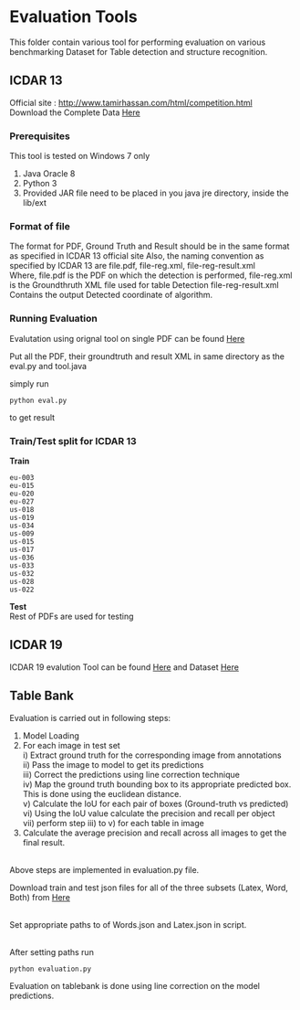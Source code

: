# Evaluation Tools

This folder contain various tool for performing evaluation on various benchmarking Dataset for Table detection and structure
recognition.

## ICDAR 13

Official site : http://www.tamirhassan.com/html/competition.html <br>
Download the Complete Data [Here](http://www.tamirhassan.com/html/files/icdar2013-competition-dataset-with-gt.zip)

### Prerequisites

This tool is tested on Windows 7 only
1. Java Oracle 8
2. Python 3
3. Provided JAR file need to be placed in you java jre directory, inside the lib/ext

### Format of file 

The format for PDF, Ground Truth and Result should be in the same format as specified in ICDAR 13 official site
Also, the naming convention as specified by ICDAR 13 are
file.pdf, file-reg.xml, file-reg-result.xml <br>
Where, file.pdf is the PDF on which the detection is performed, 
file-reg.xml is the Groundthruth XML file used for table Detection
file-reg-result.xml Contains the output Detected coordinate of algorithm.


### Running Evaluation

Evalutation using orignal tool on single PDF can be found [Here](https://github.com/tamirhassan/dataset-tools)

Put all the PDF, their groundtruth and result XML in same directory as 
the eval.py and tool.java

simply run
```
python eval.py
```
to get result 

### Train/Test split for ICDAR 13
**Train**
```
eu-003
eu-015
eu-020
eu-027
us-018
us-019
us-034
us-009
us-015
us-017
us-036
us-033
us-032
us-028
us-022
```
**Test**<br>
Rest of PDFs are used for testing

## ICDAR 19

ICDAR 19 evalution Tool can be found [Here](https://github.com/cndplab-founder/ICDAR2019_cTDaR)
and Dataset [Here](https://github.com/cndplab-founder/ICDAR2019_cTDaR)

## Table Bank

Evaluation is carried out in following steps:

1) Model Loading <br>
2) For each image in test set <br>
   i) Extract ground truth for the corresponding image from annotations <br>
   ii) Pass the image to model to get its predictions <br>
   iii) Correct the predictions using line correction technique <br>
   iv) Map the ground truth bounding box to its appropriate predicted box. This is done using the euclidean distance.<br>
   v) Calculate the IoU for each pair of boxes (Ground-truth vs predicted) <br>
   vi) Using the IoU value calculate the precision and recall per object <br>
   vii) perform step iii) to v) for each table in image <br>
3) Calculate the average precision and recall across all images to get the final result.<br><br>

Above steps are implemented in evaluation.py file.<br>

Download train and test json files for all of the three subsets (Latex, Word, Both) from [Here](https://drive.google.com/open?id=1lxpK4sa4LTSHPFuQEsjFdx87NAlQ8F5O) <br><br>

Set appropriate paths to of Words.json and Latex.json in script.<br><br>

After setting paths run

```
python evaluation.py

```
Evaluation on tablebank is done using line correction on the model predictions.<br>
